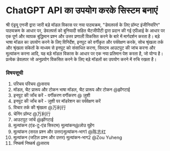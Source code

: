# ChatGPT API का उपयोग करके सिस्टम बनाएं

श्री एंड्रयू एनजी द्वारा जारी बड़े मॉडल विकास पर नया पाठ्यक्रम, "डेवलपर्स के लिए प्रॉम्प्ट इंजीनियरिंग" पाठ्यक्रम के आधार पर, डेवलपर्स को बुनियादी सहित चैटजीपीटी द्वारा प्रदान की गई एपीआई के आधार पर एक पूर्ण और व्यापक बुद्धिमान प्रश्न और उत्तर प्रणाली विकसित करने के बारे में मार्गदर्शन करता है। बड़े भाषा मॉडल का उपयोग करने के लिए विनिर्देश, इनपुट को वर्गीकृत और पर्यवेक्षण करके, सोच श्रृंखला तर्क और श्रृंखला संकेतों के माध्यम से इनपुट को संसाधित करना, सिस्टम आउटपुट की जांच करना और मूल्यांकन करना आदि, यह बड़े मॉडल विकास के आधार पर एक नया प्रतिमान पेश करता है, जो योग्य है। प्रत्येक डेवलपर जो अनुप्रयोग विकसित करने के लिए बड़े मॉडलों का उपयोग करने में रुचि रखता है।

### विषयसूची

1. परिचय परिचय @सराय
2. मॉडल, चैट प्रारूप और टोकन भाषा मॉडल, चैट प्रारूप और टोकन @झोंगटाई
3. इनपुट की जाँच करें - वर्गीकरण वर्गीकरण @ ज़ुशी
4. इनपुट की जाँच करें - ज़ुशी पर मॉडरेशन का पर्यवेक्षण करें
5. विचार तर्क की श्रृंखला @万利行
6. चेनिंग प्रॉम्प्ट @万利行
7. आउटपुट जांचें @झोंगटाई
8. मूल्यांकन (एंड-टू-एंड सिस्टम) मूल्यांकन@ज़ोउ युहेंग
9. मूल्यांकन (सरल प्रश्न और उत्तर)मूल्यांकन-भाग1 @陈志红
10. मूल्यांकन (जटिल प्रश्न और उत्तर) मूल्यांकन-भाग2 @Zou Yuheng
11. निष्कर्ष निष्कर्ष @सराय